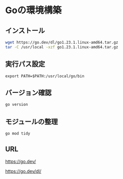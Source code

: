 # Goの環境構築

## インストール

```bash
wget https://go.dev/dl/go1.23.1.linux-amd64.tar.gz
tar -C /usr/local -xzf go1.23.1.linux-amd64.tar.gz
```

## 実行パス設定

```bash:~/.bashrc
export PATH=$PATH:/usr/local/go/bin
```

## バージョン確認

```bash
go version
```

## モジュールの整理

```bash
go mod tidy
```

## URL

https://go.dev/

https://go.dev/dl/